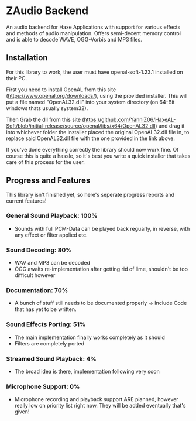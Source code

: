 # ZAudio Backend
An audio backend for Haxe Applications with support for various effects and methods of audio manipulation.
Offers semi-decent memory control and is able to decode WAVE, OGG-Vorbis and MP3 files.

## Installation
For this library to work, the user must have openal-soft-1.23.1 installed on their PC.

First you need to install OpenAL from this site (https://www.openal.org/downloads/), using the provided installer.
This will put a file named "OpenAL32.dll" into your system directory (on 64-Bit windows thats usually system32).

Then Grab the dll from this site (https://github.com/YanniZ06/HaxeAL-Soft/blob/initial-release/source/openal/libs/x64/OpenAL32.dll) and drag it into whichever folder the installer placed the original OpenAL32.dll file in, to replace said OpenAL32.dll file with the one provided in the link above.

If you've done everything correctly the library should now work fine.
Of course this is quite a hassle, so it's best you write a quick installer that takes care of this process for the user.

## Progress and Features
This library isn't finished yet, so here's seperate progress reports and current features!

### General Sound Playback: 100%
- Sounds with full PCM-Data can be played back reguarly, in reverse, with any effect or filter applied etc.

### Sound Decoding: 80%
- WAV and MP3 can be decoded
- OGG awaits re-implementation after getting rid of lime, shouldn't be too difficult however

### Documentation: 70%
- A bunch of stuff still needs to be documented properly
-> Include Code that has yet to be written.

### Sound Effects Porting: 51%
- The main implementation finally works completely as it should
- Filters are completely ported

### Streamed Sound Playback: 4%
- The broad idea is there, implementation following very soon

### Microphone Support: 0%
- Microphone recording and playback support ARE planned, however really low on priority list right now. They will be added eventually that's given!
